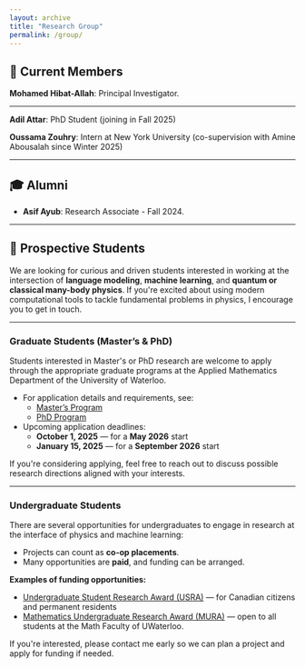 ```yaml
---
layout: archive
title: "Research Group"
permalink: /group/
---
```


## 🔬 Current Members

**Mohamed Hibat-Allah**: Principal Investigator.

---

**Adil Attar**: PhD Student (joining in Fall 2025)  

<!-- ### Aya Almaghari
Master Student (tentative start date: Fall 2025)   -->

**Oussama Zouhry**: Intern at New York University (co-supervision with Amine Abousalah since Winter 2025)  

---

##  🎓 Alumni

- **Asif Ayub**: Research Associate - Fall 2024.

---

## 🚀 Prospective Students

We are looking for curious and driven students interested in working at the intersection of **language modeling**, **machine learning**, and **quantum or classical many-body physics**. If you're excited about using modern computational tools to tackle fundamental problems in physics, I encourage you to get in touch.

---

### Graduate Students (Master’s & PhD)

Students interested in Master's or PhD research are welcome to apply through the appropriate graduate programs at the Applied Mathematics Department of the University of Waterloo.

- For application details and requirements, see:
  - [Master’s Program](https://uwaterloo.ca/future-graduate-students/programs/by-faculty/math/applied-mathematics-master-math-mmath)
  - [PhD Program](https://uwaterloo.ca/future-graduate-students/programs/by-faculty/math/applied-mathematics-doctor-philosophy-phd)
- Upcoming application deadlines:
  - **October 1, 2025** — for a **May 2026** start
  - **January 15, 2025** — for a **September 2026** start

If you're considering applying, feel free to reach out to discuss possible research directions aligned with your interests.

---

### Undergraduate Students

There are several opportunities for undergraduates to engage in research at the interface of physics and machine learning:

- Projects can count as **co-op placements**.
- Many opportunities are **paid**, and funding can be arranged.

**Examples of funding opportunities:**
- [Undergraduate Student Research Award (USRA)](https://uwaterloo.ca/applied-mathematics/current-undergraduates/undergraduate-research-opportunities) — for Canadian citizens and permanent residents
- [Mathematics Undergraduate Research Award (MURA)](https://uwaterloo.ca/applied-mathematics/current-undergraduates/undergraduate-research-opportunities) — open to all students at the Math Faculty of UWaterloo.

If you're interested, please contact me early so we can plan a project and apply for funding if needed.
